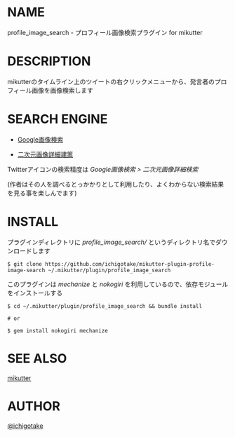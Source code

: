 # NAME

profile\_image\_search - プロフィール画像検索プラグイン for mikutter

# DESCRIPTION

mikutterのタイムライン上のツイートの右クリックメニューから、発言者のプロフィール画像を画像検索します

# SEARCH ENGINE

- [Google画像検索](https://images.google.com/)

- [二次元画像詳細建策](http://www.ascii2d.net/)

Twitterアイコンの検索精度は *Google画像検索 > 二次元画像詳細検索*

(作者はその人を調べるとっかかりとして利用したり、よくわからない検索結果を見る事を楽しんでます)

# INSTALL

プラグインディレクトリに *profile_image_search/* というディレクトリ名でダウンロードします

    $ git clone https://github.com/ichigotake/mikutter-plugin-profile-image-search ~/.mikutter/plugin/profile_image_search

このプラグインは *mechanize* と *nokogiri* を利用しているので、依存モジュールをインストールする

    $ cd ~/.mikutter/plugin/profile_image_search && bundle install
    
    # or

    $ gem install nokogiri mechanize

# SEE ALSO

[mikutter](http://mikutter.hachune.net/)

# AUTHOR

[@ichigotake](https://twitter.com/ichigotake)

